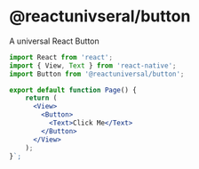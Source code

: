 # @reactunivseral/button

A universal React Button

```jsx
import React from 'react';
import { View, Text } from 'react-native';
import Button from '@reactuniversal/button';

export default function Page() {
    return (
      <View>
        <Button>
          <Text>Click Me</Text>
        </Button>
      </View>
    );
}`;
```
